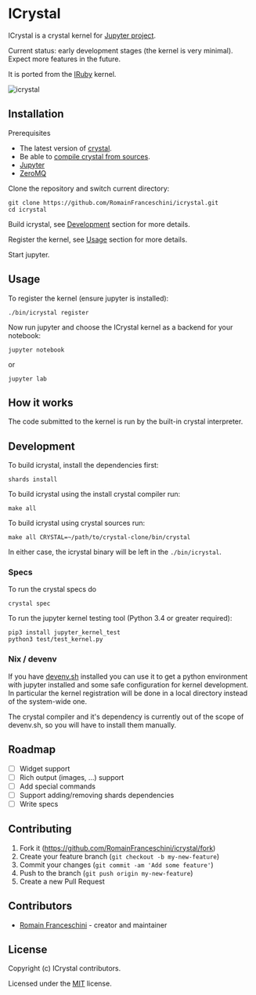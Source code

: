# ICrystal

ICrystal is a crystal kernel for [Jupyter project](https://jupyter.org/try).

Current status: early development stages (the kernel is very minimal). Expect more features in the future.

It is ported from the [IRuby](https://github.com/SciRuby/iruby) kernel.

![icrystal](https://user-images.githubusercontent.com/470056/81830095-f25cd280-953b-11ea-9922-0f6477399cef.gif)

## Installation

Prerequisites

- The latest version of [crystal](https://crystal-lang.org/).
- Be able to [compile crystal from sources](https://crystal-lang.org/install/from_sources/).
- [Jupyter](https://jupyter.org/)
- [ZeroMQ](https://zeromq.org/)

Clone the repository and switch current directory:

```
git clone https://github.com/RomainFranceschini/icrystal.git
cd icrystal
```

Build icrystal, see [Development](#development) section for more details.

Register the kernel, see [Usage](#usage) section for more details.

Start jupyter.


## Usage

To register the kernel (ensure jupyter is installed):

```
./bin/icrystal register
```

Now run jupyter and choose the ICrystal kernel as a backend for your notebook:

```
jupyter notebook
```

or

```
jupyter lab
```

## How it works

The code submitted to the kernel is run by the built-in crystal interpreter.

## Development

To build icrystal, install the dependencies first:

```
shards install
```

To build icrystal using the install crystal compiler run:

```
make all
```

To build icrystal using crystal sources run:

```
make all CRYSTAL=~/path/to/crystal-clone/bin/crystal
```

In either case, the icrystal binary will be left in the `./bin/icrystal`.

### Specs

To run the crystal specs do

```
crystal spec
```

To run the jupyter kernel testing tool (Python 3.4 or greater required):

```
pip3 install jupyter_kernel_test
python3 test/test_kernel.py
```

### Nix / devenv

If you have [devenv.sh](https://devenv.sh/) installed you can use it to get a python environment with jupyter installed and some safe configuration for kernel development. In particular the kernel registration will be done in a local directory instead of the system-wide one.

The crystal compiler and it's dependency is currently out of the scope of devenv.sh, so you will have to install them manually.

## Roadmap

- [ ] Widget support
- [ ] Rich output (images, ...) support
- [ ] Add special commands
- [ ] Support adding/removing shards dependencies
- [ ] Write specs

## Contributing

1. Fork it (<https://github.com/RomainFranceschini/icrystal/fork>)
2. Create your feature branch (`git checkout -b my-new-feature`)
3. Commit your changes (`git commit -am 'Add some feature'`)
4. Push to the branch (`git push origin my-new-feature`)
5. Create a new Pull Request

## Contributors

- [Romain Franceschini](https://github.com/RomainFranceschini) - creator and maintainer

## License

Copyright (c) ICrystal contributors.

Licensed under the [MIT](LICENSE) license.
